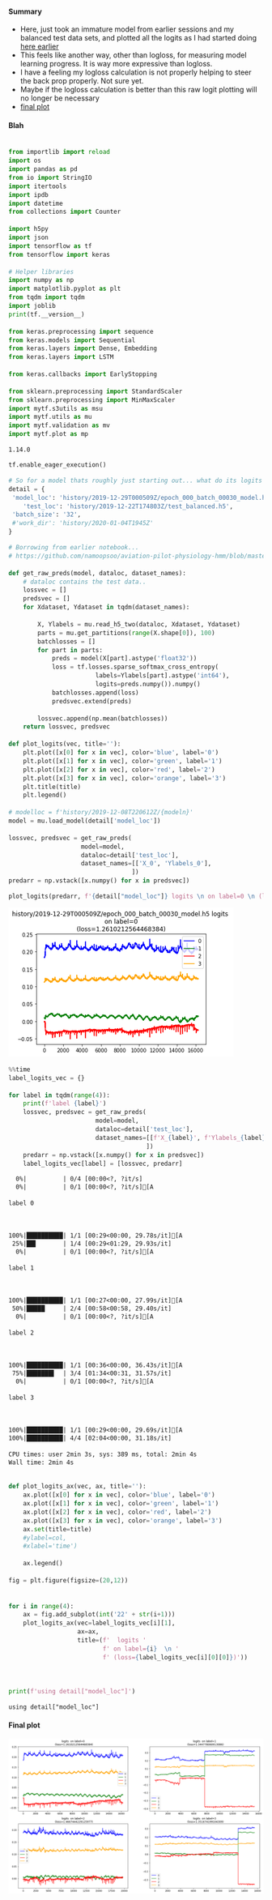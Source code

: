 #### Summary
* Here, just took an immature model from earlier sessions and my balanced test data sets, and plotted all the logits as I had started doing [here earlier](https://github.com/namoopsoo/aviation-pilot-physiology-hmm/blob/master/notes/2019-12-01-loglossbook--update.md)
* This feels like another way, other than logloss, for measuring model learning progress. It is way more expressive than logloss.
* I have a feeling my logloss calculation is not properly helping to steer the back prop properly. Not sure yet. 
* Maybe if the logloss calculation is better than this raw logit plotting will no longer be necessary
* [final plot](#final-plot)


#### Blah

```python

from importlib import reload
import os
import pandas as pd
from io import StringIO
import itertools
import ipdb
import datetime
from collections import Counter

import h5py
import json
import tensorflow as tf
from tensorflow import keras

# Helper libraries
import numpy as np
import matplotlib.pyplot as plt
from tqdm import tqdm
import joblib
print(tf.__version__)

from keras.preprocessing import sequence
from keras.models import Sequential
from keras.layers import Dense, Embedding
from keras.layers import LSTM

from keras.callbacks import EarlyStopping

from sklearn.preprocessing import StandardScaler
from sklearn.preprocessing import MinMaxScaler
import mytf.s3utils as msu
import mytf.utils as mu
import mytf.validation as mv
import mytf.plot as mp
```

    1.14.0



```python
tf.enable_eager_execution()

```


```python
# So for a model thats roughly just starting out... what do its logits look like...
detail = {
 'model_loc': 'history/2019-12-29T000509Z/epoch_000_batch_00030_model.h5', 
    'test_loc': 'history/2019-12-22T174803Z/test_balanced.h5', 
 'batch_size': '32', 
 #'work_dir': 'history/2020-01-04T1945Z'
}

```


```python
# Borrowing from earlier notebook...
# https://github.com/namoopsoo/aviation-pilot-physiology-hmm/blob/master/notes/2019-12-01-loglossbook--update.md

def get_raw_preds(model, dataloc, dataset_names):
    # dataloc contains the test data..
    lossvec = []
    predsvec = []
    for Xdataset, Ydataset in tqdm(dataset_names):

        X, Ylabels = mu.read_h5_two(dataloc, Xdataset, Ydataset) 
        parts = mu.get_partitions(range(X.shape[0]), 100)
        batchlosses = []
        for part in parts:
            preds = model(X[part].astype('float32'))
            loss = tf.losses.sparse_softmax_cross_entropy(
                        labels=Ylabels[part].astype('int64'),
                        logits=preds.numpy()).numpy()
            batchlosses.append(loss)
            predsvec.extend(preds)

        lossvec.append(np.mean(batchlosses))
    return lossvec, predsvec

def plot_logits(vec, title=''):
    plt.plot([x[0] for x in vec], color='blue', label='0')
    plt.plot([x[1] for x in vec], color='green', label='1')
    plt.plot([x[2] for x in vec], color='red', label='2')
    plt.plot([x[3] for x in vec], color='orange', label='3')
    plt.title(title)
    plt.legend()
    
# modelloc = f'history/2019-12-08T220612Z/{modeln}'
model = mu.load_model(detail['model_loc'])

lossvec, predsvec = get_raw_preds(
                    model=model,
                    dataloc=detail['test_loc'],
                    dataset_names=[['X_0', 'Ylabels_0'],
                                  ])
predarr = np.vstack([x.numpy() for x in predsvec])
```


```python
plot_logits(predarr, f'{detail["model_loc"]} logits \n on label=0 \n (loss={lossvec[0]}) ')
```


![png](2020-01-10-confidence_files/2020-01-10-confidence_4_0.png)



```python
%%time
label_logits_vec = {}

for label in tqdm(range(4)):
    print(f'label {label}')
    lossvec, predsvec = get_raw_preds(
                        model=model,
                        dataloc=detail['test_loc'],
                        dataset_names=[[f'X_{label}', f'Ylabels_{label}'],
                                      ])
    predarr = np.vstack([x.numpy() for x in predsvec])
    label_logits_vec[label] = [lossvec, predarr]
```

      0%|          | 0/4 [00:00<?, ?it/s]
      0%|          | 0/1 [00:00<?, ?it/s][A

    label 0


    
    100%|██████████| 1/1 [00:29<00:00, 29.78s/it][A
     25%|██▌       | 1/4 [00:29<01:29, 29.93s/it]
      0%|          | 0/1 [00:00<?, ?it/s][A

    label 1


    
    100%|██████████| 1/1 [00:27<00:00, 27.99s/it][A
     50%|█████     | 2/4 [00:58<00:58, 29.40s/it]
      0%|          | 0/1 [00:00<?, ?it/s][A

    label 2


    
    100%|██████████| 1/1 [00:36<00:00, 36.43s/it][A
     75%|███████▌  | 3/4 [01:34<00:31, 31.57s/it]
      0%|          | 0/1 [00:00<?, ?it/s][A

    label 3


    
    100%|██████████| 1/1 [00:29<00:00, 29.69s/it][A
    100%|██████████| 4/4 [02:04<00:00, 31.18s/it]

    CPU times: user 2min 3s, sys: 389 ms, total: 2min 4s
    Wall time: 2min 4s


    



```python

def plot_logits_ax(vec, ax, title=''):
    ax.plot([x[0] for x in vec], color='blue', label='0')
    ax.plot([x[1] for x in vec], color='green', label='1')
    ax.plot([x[2] for x in vec], color='red', label='2')
    ax.plot([x[3] for x in vec], color='orange', label='3')
    ax.set(title=title)
    #ylabel=col,
    #xlabel='time')

    ax.legend()

fig = plt.figure(figsize=(20,12))


for i in range(4):
    ax = fig.add_subplot(int('22' + str(i+1)))
    plot_logits_ax(vec=label_logits_vec[i][1], 
                   ax=ax, 
                   title=(f'  logits '
                          f' on label={i}  \n '
                          f' (loss={label_logits_vec[i][0][0]})'))

                   

print(f'using detail["model_loc"]')

```

    using detail["model_loc"]

#### Final plot

![png](2020-01-10-confidence_files/2020-01-10-confidence_6_1.png)



```python

```
